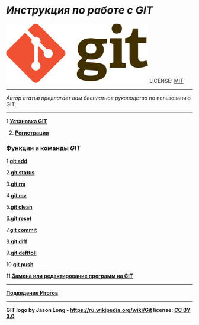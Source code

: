 # <i><b>Инструкция по работе с GIT</b></i>

![логотип GIT](/383px-Git-logo.svg.png)
LICENSE: [MIT](/license.md)
<hr>
<p><i>Автор статьи предлагает вам</i> <em>бесплатное руководство</em> по пользованию GIT.
</p>

___

1.**[Установка GIT](/ustanovka.md)**

2. **[Регистрация](/registr.md)**

<h3><b>Функции и команды <em>GIT</em></b></h3>

1.**[git add](/gitadd.md)**

2.**[git status](/gitStatus.md)**

3.**[git rm](/gitRm.md)**

4.**[git mv](/gitmv.md)**

5.**[git clean](/gitClean.md)**

6.**[git reset](/gitReset.md)**

7.**[git commit](/gitcommit.md)**

8.**[git diff](/gitDiff.md)**

9.**[git defftoll](/gitDifftool.md)**

10.**[git push](/gitpush.md)**

11.**[Замена или редактирование программ на GIT](/ZAMENA.md)**
___
**[Подведение Итогов](/zakluchenie.md)**





<hr>

<b>GIT logo by Jason Long -  https://ru.wikipedia.org/wiki/Git license: [CC BY 3.0](https://creativecommons.org/licenses/)</b>


